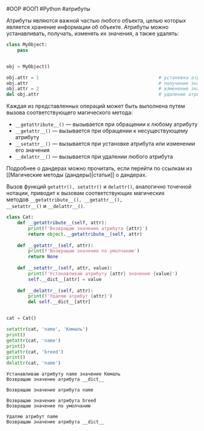 #OOP #ООП #Python #атрибуты 


Атрибуты являются важной частью любого объекта, целью которых является хранение информации об объекте. Атрибуты можно устанавливать, получать, изменять их значения, а также удалять:

```python
class MyObject:
    pass


obj = MyObject()

obj.attr = 1                                            # установка атрибута
obj.attr                                                # получение значения атрибута
obj.attr = 2                                            # изменение значения атрибута
del obj.attr                                            # удаление атрибута
```
Каждая из представленных операций может быть выполнена путем вызова соответствующего магического метода:
- `__getattribute__()` — вызывается при обращении к любому атрибуту
- `__getattr__()` — вызывается при обращении к несуществующему атрибуту
- `__setattr__()` — вызывается при установке атрибута или изменении его значения
- `__delattr__()` — вызывается при удалении любого атрибута

Подробнее о дандерах можно прочитать, если перейти по ссылкам из [[Магические методы (дандеры)|статьи]] о дандерах.

Вызов функций `getattr(), setattr()` и `delattr()`, аналогично точечной нотации, приводит к вызовам соответствующих магических методов `__getattribute__(), __getattr__(), __setattr__()` и `__delattr__()`.

```python
class Cat:
    def __getattribute__(self, attr):
        print(f'Возвращаю значение атрибута {attr}')
        return object.__getattribute__(self, attr)
    
    def __getattr__(self, attr):
        print(f'Возвращаю значение по умолчанию')
        return None
    
    def __setattr__(self, attr, value):
        print(f'Устанавливаю атрибуту {attr} значение {value}')
        self.__dict__[attr] = value
    
    def __delattr__(self, attr):
        print(f'Удаляю атрибут {attr}')
        del self.__dict__[attr]


cat = Cat()

setattr(cat, 'name', 'Кемаль')
print()
getattr(cat, 'name')
print()
getattr(cat, 'breed')
print()
delattr(cat, 'name')
```
```
Устанавливаю атрибуту name значение Кемаль
Возвращаю значение атрибута __dict__

Возвращаю значение атрибута name

Возвращаю значение атрибута breed
Возвращаю значение по умолчанию

Удаляю атрибут name
Возвращаю значение атрибута __dict__
```